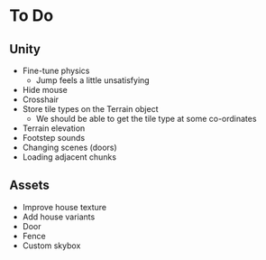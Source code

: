 # To Do

## Unity

 - Fine-tune physics
    - Jump feels a little unsatisfying
 - Hide mouse
 - Crosshair
 - Store tile types on the Terrain object
    - We should be able to get the tile type at some co-ordinates
 - Terrain elevation
 - Footstep sounds
 - Changing scenes (doors)
 - Loading adjacent chunks

## Assets

 - Improve house texture
 - Add house variants
 - Door
 - Fence
 - Custom skybox
